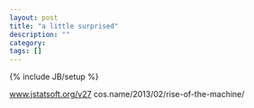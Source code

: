 ```yaml
---
layout: post
title: "a little surprised"
description: ""
category: 
tags: []
---
```

{% include JB/setup %}

www.jstatsoft.org/v27
cos.name/2013/02/rise-of-the-machine/

